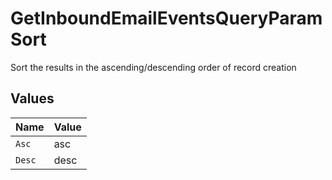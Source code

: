 # GetInboundEmailEventsQueryParamSort

Sort the results in the ascending/descending order of record creation


## Values

| Name   | Value  |
| ------ | ------ |
| `Asc`  | asc    |
| `Desc` | desc   |
